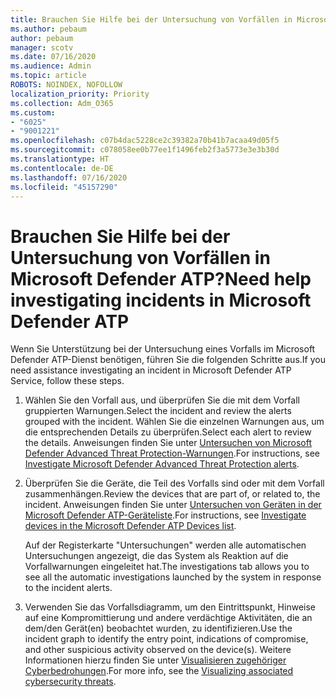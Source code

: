 ```yaml
---
title: Brauchen Sie Hilfe bei der Untersuchung von Vorfällen in Microsoft Defender ATP?
ms.author: pebaum
author: pebaum
manager: scotv
ms.date: 07/16/2020
ms.audience: Admin
ms.topic: article
ROBOTS: NOINDEX, NOFOLLOW
localization_priority: Priority
ms.collection: Adm_O365
ms.custom:
- "6025"
- "9001221"
ms.openlocfilehash: c07b4dac5228ce2c39382a70b41b7acaa49d05f5
ms.sourcegitcommit: c078058ee0b77ee1f1496feb2f3a5773e3e3b30d
ms.translationtype: HT
ms.contentlocale: de-DE
ms.lasthandoff: 07/16/2020
ms.locfileid: "45157290"
---
```

# <a name="need-help-investigating-incidents-in-microsoft-defender-atp"></a><span data-ttu-id="4581c-102">Brauchen Sie Hilfe bei der Untersuchung von Vorfällen in Microsoft Defender ATP?</span><span class="sxs-lookup"><span data-stu-id="4581c-102">Need help investigating incidents in Microsoft Defender ATP</span></span>

<span data-ttu-id="4581c-103">Wenn Sie Unterstützung bei der Untersuchung eines Vorfalls im Microsoft Defender ATP-Dienst benötigen, führen Sie die folgenden Schritte aus.</span><span class="sxs-lookup"><span data-stu-id="4581c-103">If you need assistance investigating an incident in Microsoft Defender ATP Service, follow these steps.</span></span>

1. <span data-ttu-id="4581c-104">Wählen Sie den Vorfall aus, und überprüfen Sie die mit dem Vorfall gruppierten Warnungen.</span><span class="sxs-lookup"><span data-stu-id="4581c-104">Select the incident and review the alerts grouped with the incident.</span></span> <span data-ttu-id="4581c-105">Wählen Sie die einzelnen Warnungen aus, um die entsprechenden Details zu überprüfen.</span><span class="sxs-lookup"><span data-stu-id="4581c-105">Select each alert to review the details.</span></span> <span data-ttu-id="4581c-106">Anweisungen finden Sie unter [Untersuchen von Microsoft Defender Advanced Threat Protection-Warnungen](https://docs.microsoft.com/windows/security/threat-protection/microsoft-defender-atp/investigate-alerts).</span><span class="sxs-lookup"><span data-stu-id="4581c-106">For instructions, see [Investigate Microsoft Defender Advanced Threat Protection alerts](https://docs.microsoft.com/windows/security/threat-protection/microsoft-defender-atp/investigate-alerts).</span></span>
2. <span data-ttu-id="4581c-107">Überprüfen Sie die Geräte, die Teil des Vorfalls sind oder mit dem Vorfall zusammenhängen.</span><span class="sxs-lookup"><span data-stu-id="4581c-107">Review the devices that are part of, or related to, the incident.</span></span> <span data-ttu-id="4581c-108">Anweisungen finden Sie unter [Untersuchen von Geräten in der Microsoft Defender ATP-Geräteliste](https://docs.microsoft.com/windows/security/threat-protection/microsoft-defender-atp/investigate-machines).</span><span class="sxs-lookup"><span data-stu-id="4581c-108">For instructions, see [Investigate devices in the Microsoft Defender ATP Devices list](https://docs.microsoft.com/windows/security/threat-protection/microsoft-defender-atp/investigate-machines).</span></span><br/>
 
    <span data-ttu-id="4581c-109">Auf der Registerkarte "Untersuchungen" werden alle automatischen Untersuchungen angezeigt, die das System als Reaktion auf die Vorfallwarnungen eingeleitet hat.</span><span class="sxs-lookup"><span data-stu-id="4581c-109">The investigations tab allows you to see all the automatic investigations launched by the system in response to the incident alerts.</span></span>
3. <span data-ttu-id="4581c-110">Verwenden Sie das Vorfallsdiagramm, um den Eintrittspunkt, Hinweise auf eine Kompromittierung und andere verdächtige Aktivitäten, die an dem/den Gerät(en) beobachtet wurden, zu identifizieren.</span><span class="sxs-lookup"><span data-stu-id="4581c-110">Use the incident graph to identify the entry point, indications of compromise, and other suspicious activity observed on the device(s).</span></span> <span data-ttu-id="4581c-111">Weitere Informationen hierzu finden Sie unter [Visualisieren zugehöriger Cyberbedrohungen](https://docs.microsoft.com/windows/security/threat-protection/microsoft-defender-atp/investigate-incidents#visualizing-associated-cybersecurity-threats).</span><span class="sxs-lookup"><span data-stu-id="4581c-111">For more info, see the [Visualizing associated cybersecurity threats](https://docs.microsoft.com/windows/security/threat-protection/microsoft-defender-atp/investigate-incidents#visualizing-associated-cybersecurity-threats).</span></span>  